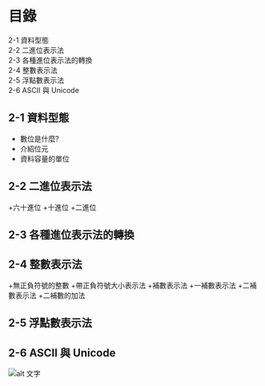 # 目錄
2-1 資料型態  
2-2 二進位表示法  
2-3 各種進位表示法的轉換  
2-4 整數表示法  
2-5 浮點數表示法  
2-6 ASCII 與 Unicode  



## 2-1 資料型態
+ 數位是什麼?
+ 介紹位元
+ 資料容量的單位
## 2-2 二進位表示法
+六十進位
+十進位
+二進位
## 2-3 各種進位表示法的轉換
## 2-4 整數表示法
+無正負符號的整數
+帶正負符號大小表示法
+補數表示法
+一補數表示法
+二補數表示法
+二補數的加法
## 2-5 浮點數表示法
## 2-6 ASCII 與 Unicode
![alt 文字](https://upload.wikimedia.org/wikipedia/commons/c/cf/USASCII_code_chart.png "Wiki: ACIIcode")


